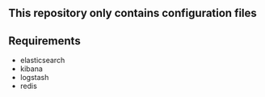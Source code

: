 ## This repository only contains configuration files 

## Requirements

* elasticsearch
* kibana 
* logstash
* redis
